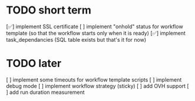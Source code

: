 # TODO short term

[✅] implement SSL certificate
[ ] implement "onhold" status for workflow template (so that the workflow starts only when it is ready)
[✅] implement task_dependancies (SQL table exists but that's it for now)

# TODO later

[ ] implement some timeouts for workflow template scripts
[ ] implement debug mode
[ ] implement workflow strategy (sticky)
[ ] add OVH support
[ ] add run duration measurement